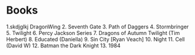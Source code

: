 # Books
1.skdjglkj DragonWing
2. Seventh Gate
3. Path of Daggers
4. Stormbringer
5. Twilight
6. Percy Jackson Series
7. Dragons of Autumn Twilight (Tim Herbert)
8. Educated (Daniella)
9. Sin City [Ryan Veach]
10. Night
11. Cell (David W)
12. Batman the Dark Knight
13. 1984
